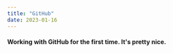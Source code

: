```yaml
---
title: "GitHub"
date: 2023-01-16
---
```

#### Working with GitHub for the first time. It's pretty nice.

